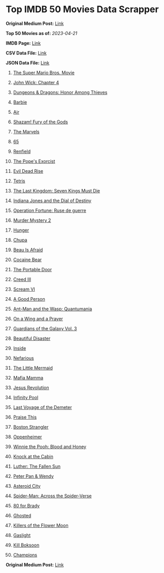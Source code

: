 # Top IMDB 50 Movies Data Scrapper

**Original Medium Post:** [Link](https://medium.com/@nishantsahoo/which-movie-should-i-watch-5c83a3c0f5b1) 

**Top 50 Movies as of:** _2023-04-21_

**IMDB Page:** [Link](http://www.imdb.com/search/title?release_date=2023,2023&title_type=feature)

**CSV Data File:** [Link](/Data/data.csv)

**JSON Data File:** [Link](/Data/data.json)

1. [The Super Mario Bros. Movie](https://www.imdb.com/title/tt6718170/?ref_=adv_li_tt)

2. [John Wick: Chapter 4](https://www.imdb.com/title/tt10366206/?ref_=adv_li_tt)

3. [Dungeons & Dragons: Honor Among Thieves](https://www.imdb.com/title/tt2906216/?ref_=adv_li_tt)

4. [Barbie](https://www.imdb.com/title/tt1517268/?ref_=adv_li_tt)

5. [Air](https://www.imdb.com/title/tt16419074/?ref_=adv_li_tt)

6. [Shazam! Fury of the Gods](https://www.imdb.com/title/tt10151854/?ref_=adv_li_tt)

7. [The Marvels](https://www.imdb.com/title/tt10676048/?ref_=adv_li_tt)

8. [65](https://www.imdb.com/title/tt12261776/?ref_=adv_li_tt)

9. [Renfield](https://www.imdb.com/title/tt11358390/?ref_=adv_li_tt)

10. [The Pope's Exorcist](https://www.imdb.com/title/tt13375076/?ref_=adv_li_tt)

11. [Evil Dead Rise](https://www.imdb.com/title/tt13345606/?ref_=adv_li_tt)

12. [Tetris](https://www.imdb.com/title/tt12758060/?ref_=adv_li_tt)

13. [The Last Kingdom: Seven Kings Must Die](https://www.imdb.com/title/tt15767808/?ref_=adv_li_tt)

14. [Indiana Jones and the Dial of Destiny](https://www.imdb.com/title/tt1462764/?ref_=adv_li_tt)

15. [Operation Fortune: Ruse de guerre](https://www.imdb.com/title/tt7985704/?ref_=adv_li_tt)

16. [Murder Mystery 2](https://www.imdb.com/title/tt15255288/?ref_=adv_li_tt)

17. [Hunger](https://www.imdb.com/title/tt22695402/?ref_=adv_li_tt)

18. [Chupa](https://www.imdb.com/title/tt14923260/?ref_=adv_li_tt)

19. [Beau Is Afraid](https://www.imdb.com/title/tt13521006/?ref_=adv_li_tt)

20. [Cocaine Bear](https://www.imdb.com/title/tt14209916/?ref_=adv_li_tt)

21. [The Portable Door](https://www.imdb.com/title/tt11820950/?ref_=adv_li_tt)

22. [Creed III](https://www.imdb.com/title/tt11145118/?ref_=adv_li_tt)

23. [Scream VI](https://www.imdb.com/title/tt17663992/?ref_=adv_li_tt)

24. [A Good Person](https://www.imdb.com/title/tt14153080/?ref_=adv_li_tt)

25. [Ant-Man and the Wasp: Quantumania](https://www.imdb.com/title/tt10954600/?ref_=adv_li_tt)

26. [On a Wing and a Prayer](https://www.imdb.com/title/tt13929998/?ref_=adv_li_tt)

27. [Guardians of the Galaxy Vol. 3](https://www.imdb.com/title/tt6791350/?ref_=adv_li_tt)

28. [Beautiful Disaster](https://www.imdb.com/title/tt2316548/?ref_=adv_li_tt)

29. [Inside](https://www.imdb.com/title/tt14781036/?ref_=adv_li_tt)

30. [Nefarious](https://www.imdb.com/title/tt14537248/?ref_=adv_li_tt)

31. [The Little Mermaid](https://www.imdb.com/title/tt5971474/?ref_=adv_li_tt)

32. [Mafia Mamma](https://www.imdb.com/title/tt13923456/?ref_=adv_li_tt)

33. [Jesus Revolution](https://www.imdb.com/title/tt10098448/?ref_=adv_li_tt)

34. [Infinity Pool](https://www.imdb.com/title/tt10365998/?ref_=adv_li_tt)

35. [Last Voyage of the Demeter](https://www.imdb.com/title/tt1001520/?ref_=adv_li_tt)

36. [Praise This](https://www.imdb.com/title/tt9658388/?ref_=adv_li_tt)

37. [Boston Strangler](https://www.imdb.com/title/tt2560078/?ref_=adv_li_tt)

38. [Oppenheimer](https://www.imdb.com/title/tt15398776/?ref_=adv_li_tt)

39. [Winnie the Pooh: Blood and Honey](https://www.imdb.com/title/tt19623240/?ref_=adv_li_tt)

40. [Knock at the Cabin](https://www.imdb.com/title/tt15679400/?ref_=adv_li_tt)

41. [Luther: The Fallen Sun](https://www.imdb.com/title/tt3155298/?ref_=adv_li_tt)

42. [Peter Pan & Wendy](https://www.imdb.com/title/tt5635026/?ref_=adv_li_tt)

43. [Asteroid City](https://www.imdb.com/title/tt14230388/?ref_=adv_li_tt)

44. [Spider-Man: Across the Spider-Verse](https://www.imdb.com/title/tt9362722/?ref_=adv_li_tt)

45. [80 for Brady](https://www.imdb.com/title/tt18079362/?ref_=adv_li_tt)

46. [Ghosted](https://www.imdb.com/title/tt15326988/?ref_=adv_li_tt)

47. [Killers of the Flower Moon](https://www.imdb.com/title/tt5537002/?ref_=adv_li_tt)

48. [Gaslight](https://www.imdb.com/title/tt27012110/?ref_=adv_li_tt)

49. [Kill Boksoon](https://www.imdb.com/title/tt16900880/?ref_=adv_li_tt)

50. [Champions](https://www.imdb.com/title/tt15339570/?ref_=adv_li_tt)

**Original Medium Post:** [Link](https://medium.com/@nishantsahoo/which-movie-should-i-watch-5c83a3c0f5b1) 
